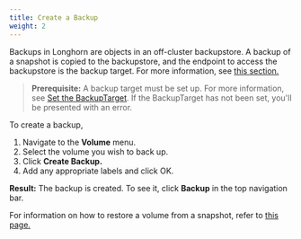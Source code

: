 ```yaml
---
title: Create a Backup
weight: 2
---
```


Backups in Longhorn are objects in an off-cluster backupstore. A backup of a snapshot is copied to the backupstore, and the endpoint to access the backupstore is the backup target. For more information, see [this section.](../../../concepts/#31-how-backups-work)

> **Prerequisite:** A backup target must be set up. For more information, see [Set the BackupTarget](../set-backup-target). If the BackupTarget has not been set, you'll be presented with an error.

To create a backup,

1. Navigate to the **Volume** menu.
2. Select the volume you wish to back up.
3. Click **Create Backup.**
4. Add any appropriate labels and click OK.

**Result:** The backup is created. To see it, click **Backup** in the top navigation bar.

For information on how to restore a volume from a snapshot, refer to [this page.](../restore-from-a-backup)